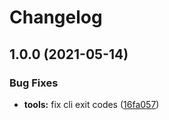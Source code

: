 # Changelog

## 1.0.0 (2021-05-14)


### Bug Fixes

* **tools:** fix cli exit codes ([16fa057](https://www.github.com/ipfs-shipyard/nft.storage/commit/16fa0574c8bd35553c6254b06ffdfd457f3b5474))
